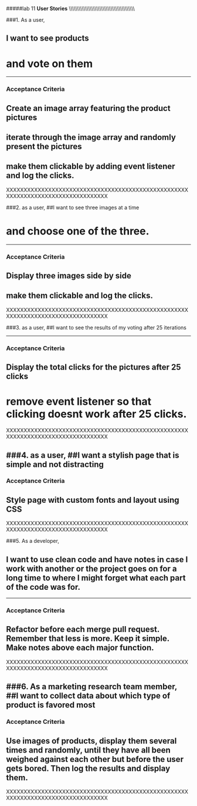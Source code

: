 #####lab 11 **User Stories**
\\\\\\\\\\\\\\\\\\\\\\\\\\\\\\\\\\\\\\\\\\\\\\\\\\\\\\\\\\\\\\\\\\\\\\\\\\\\\\\\\

###1. As a user, 
## I want to see products 
# and vote on them
--------------------------------------------------------------------------------
### **Acceptance Criteria**
## Create an image array featuring the product pictures
## iterate through the image array and randomly present the pictures
## make them clickable by adding event listener and log the clicks.

XXXXXXXXXXXXXXXXXXXXXXXXXXXXXXXXXXXXXXXXXXXXXXXXXXXXXXXXXXXXXXXXXXXXXXXXXXXXXXXXX

###2. as a user, 
##I want to see three images at a time 
# and choose one of the three.
--------------------------------------------------------------------------------
### **Acceptance Criteria**
## Display three images side by side
## make them clickable and log the clicks.

XXXXXXXXXXXXXXXXXXXXXXXXXXXXXXXXXXXXXXXXXXXXXXXXXXXXXXXXXXXXXXXXXXXXXXXXXXXXXXXXX

###3. as a user, 
##I want to see the results of my voting after 25 iterations 

--------------------------------------------------------------------------------
### **Acceptance Criteria**
## Display the total clicks for the pictures after 25 clicks
# remove event listener so that clicking doesnt work after 25 clicks.

XXXXXXXXXXXXXXXXXXXXXXXXXXXXXXXXXXXXXXXXXXXXXXXXXXXXXXXXXXXXXXXXXXXXXXXXXXXXXXXXX

###4. as a user, 
##I want a stylish page that is simple and not distracting
--------------------------------------------------------------------------------
### **Acceptance Criteria**
## Style page with custom fonts and layout using CSS

XXXXXXXXXXXXXXXXXXXXXXXXXXXXXXXXXXXXXXXXXXXXXXXXXXXXXXXXXXXXXXXXXXXXXXXXXXXXXXXXX

###5. As a developer, 
## I want to use clean code and have notes in case I work with another or the project goes on for a long time to where I might forget what each part of the code was for.
--------------------------------------------------------------------------------
### **Acceptance Criteria**
## Refactor before each merge pull request. Remember that less is more. Keep it simple. Make notes above each major function.

XXXXXXXXXXXXXXXXXXXXXXXXXXXXXXXXXXXXXXXXXXXXXXXXXXXXXXXXXXXXXXXXXXXXXXXXXXXXXXXXX

###6. As a marketing research team member, 
##I want to collect data about which type of product is favored most 
--------------------------------------------------------------------------------
### **Acceptance Criteria**
## Use images of products, display them several times and randomly, until they have all been weighed against each other but before the user gets bored. Then log the results and display them.

XXXXXXXXXXXXXXXXXXXXXXXXXXXXXXXXXXXXXXXXXXXXXXXXXXXXXXXXXXXXXXXXXXXXXXXXXXXXXXXXX